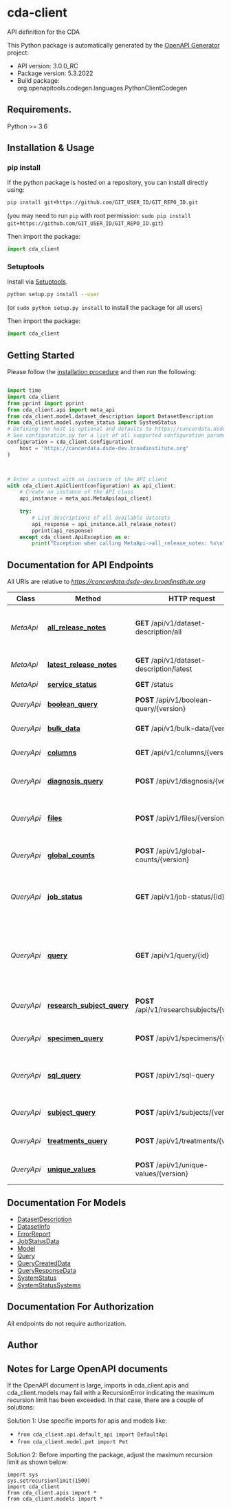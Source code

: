 # cda-client
API definition for the CDA

This Python package is automatically generated by the [OpenAPI Generator](https://openapi-generator.tech) project:

- API version: 3.0.0_RC
- Package version: 5.3.2022
- Build package: org.openapitools.codegen.languages.PythonClientCodegen

## Requirements.

Python >= 3.6

## Installation & Usage
### pip install

If the python package is hosted on a repository, you can install directly using:

```sh
pip install git+https://github.com/GIT_USER_ID/GIT_REPO_ID.git
```
(you may need to run `pip` with root permission: `sudo pip install git+https://github.com/GIT_USER_ID/GIT_REPO_ID.git`)

Then import the package:
```python
import cda_client
```

### Setuptools

Install via [Setuptools](http://pypi.python.org/pypi/setuptools).

```sh
python setup.py install --user
```
(or `sudo python setup.py install` to install the package for all users)

Then import the package:
```python
import cda_client
```

## Getting Started

Please follow the [installation procedure](#installation--usage) and then run the following:

```python

import time
import cda_client
from pprint import pprint
from cda_client.api import meta_api
from cda_client.model.dataset_description import DatasetDescription
from cda_client.model.system_status import SystemStatus
# Defining the host is optional and defaults to https://cancerdata.dsde-dev.broadinstitute.org
# See configuration.py for a list of all supported configuration parameters.
configuration = cda_client.Configuration(
    host = "https://cancerdata.dsde-dev.broadinstitute.org"
)



# Enter a context with an instance of the API client
with cda_client.ApiClient(configuration) as api_client:
    # Create an instance of the API class
    api_instance = meta_api.MetaApi(api_client)
    
    try:
        # List descriptions of all available datasets
        api_response = api_instance.all_release_notes()
        pprint(api_response)
    except cda_client.ApiException as e:
        print("Exception when calling MetaApi->all_release_notes: %s\n" % e)
```

## Documentation for API Endpoints

All URIs are relative to *https://cancerdata.dsde-dev.broadinstitute.org*

Class | Method | HTTP request | Description
------------ | ------------- | ------------- | -------------
*MetaApi* | [**all_release_notes**](docs/MetaApi.md#all_release_notes) | **GET** /api/v1/dataset-description/all | List descriptions of all available datasets
*MetaApi* | [**latest_release_notes**](docs/MetaApi.md#latest_release_notes) | **GET** /api/v1/dataset-description/latest | Description of latest dataset
*MetaApi* | [**service_status**](docs/MetaApi.md#service_status) | **GET** /status | CDA status
*QueryApi* | [**boolean_query**](docs/QueryApi.md#boolean_query) | **POST** /api/v1/boolean-query/{version} | Execute boolean query
*QueryApi* | [**bulk_data**](docs/QueryApi.md#bulk_data) | **GET** /api/v1/bulk-data/{version} | Return all data in CDA
*QueryApi* | [**columns**](docs/QueryApi.md#columns) | **GET** /api/v1/columns/{version} | Returns all column names
*QueryApi* | [**diagnosis_query**](docs/QueryApi.md#diagnosis_query) | **POST** /api/v1/diagnosis/{version} | Execute Diagnosis query
*QueryApi* | [**files**](docs/QueryApi.md#files) | **POST** /api/v1/files/{version} | Returns a list of files given a boolean query
*QueryApi* | [**global_counts**](docs/QueryApi.md#global_counts) | **POST** /api/v1/global-counts/{version} | Returns counts of the DCS
*QueryApi* | [**job_status**](docs/QueryApi.md#job_status) | **GET** /api/v1/job-status/{id} | Return the running status of long running queries.
*QueryApi* | [**query**](docs/QueryApi.md#query) | **GET** /api/v1/query/{id} | Given a query ID, return the a page of data from the query result.
*QueryApi* | [**research_subject_query**](docs/QueryApi.md#research_subject_query) | **POST** /api/v1/researchsubjects/{version} | Execute Research Subject query
*QueryApi* | [**specimen_query**](docs/QueryApi.md#specimen_query) | **POST** /api/v1/specimens/{version} | Execute Specimens query
*QueryApi* | [**sql_query**](docs/QueryApi.md#sql_query) | **POST** /api/v1/sql-query | Execute SQL directly on a version of the dataset
*QueryApi* | [**subject_query**](docs/QueryApi.md#subject_query) | **POST** /api/v1/subjects/{version} | Execute Subject query
*QueryApi* | [**treatments_query**](docs/QueryApi.md#treatments_query) | **POST** /api/v1/treatments/{version} | Execute Treatments query
*QueryApi* | [**unique_values**](docs/QueryApi.md#unique_values) | **POST** /api/v1/unique-values/{version} | Returns all unique values


## Documentation For Models

 - [DatasetDescription](docs/DatasetDescription.md)
 - [DatasetInfo](docs/DatasetInfo.md)
 - [ErrorReport](docs/ErrorReport.md)
 - [JobStatusData](docs/JobStatusData.md)
 - [Model](docs/Model.md)
 - [Query](docs/Query.md)
 - [QueryCreatedData](docs/QueryCreatedData.md)
 - [QueryResponseData](docs/QueryResponseData.md)
 - [SystemStatus](docs/SystemStatus.md)
 - [SystemStatusSystems](docs/SystemStatusSystems.md)


## Documentation For Authorization

 All endpoints do not require authorization.

## Author




## Notes for Large OpenAPI documents
If the OpenAPI document is large, imports in cda_client.apis and cda_client.models may fail with a
RecursionError indicating the maximum recursion limit has been exceeded. In that case, there are a couple of solutions:

Solution 1:
Use specific imports for apis and models like:
- `from cda_client.api.default_api import DefaultApi`
- `from cda_client.model.pet import Pet`

Solution 2:
Before importing the package, adjust the maximum recursion limit as shown below:
```
import sys
sys.setrecursionlimit(1500)
import cda_client
from cda_client.apis import *
from cda_client.models import *
```

